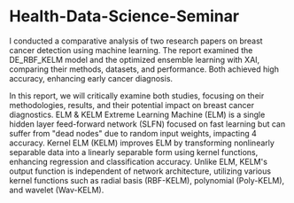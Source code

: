 # Health-Data-Science-Seminar
I conducted a comparative analysis of two research papers on breast cancer detection using machine learning. The report examined the DE_RBF_KELM model and the optimized ensemble learning with XAI, comparing their methods, datasets, and performance. Both achieved high accuracy, enhancing early cancer diagnosis.


In this report, we will critically examine both studies, focusing on their methodologies, results, and their potential impact on breast cancer diagnostics. 
ELM & KELM
Extreme Learning Machine (ELM) is a single hidden layer feed-forward network (SLFN) focused on fast learning but can
suffer from "dead nodes" due to random input weights, impacting 4 accuracy. Kernel ELM (KELM) improves ELM by transforming nonlinearly separable
data into a linearly separable form using kernel functions, enhancing regression and classification accuracy. Unlike ELM, KELM's output function is independent of network architecture, utilizing various kernel functions such as radial basis (RBF-KELM), polynomial (Poly-KELM), and wavelet (Wav-KELM).

